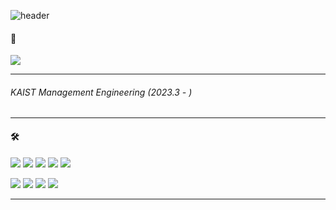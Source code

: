 ![header](https://capsule-render.vercel.app/api?type=waving&color=black&height=200&section=header&text=&fontSize=50)

#### 🦝
<img src="https://img.shields.io/badge/edwinjungwoo@gmail.com-EA4335?style=flat-square&logo=Gmail&logoColor=white"/>  


---
###### KAIST Management Engineering (2023.3 - )

---


#### 🛠
<img src="https://img.shields.io/badge/Python-3776AB?style=flat-square&logo=Python&logoColor=white"/> <img src="https://img.shields.io/badge/PyTorch-EE4C2C?style=flat-square&logo=PyTorch&logoColor=white"/> <img src="https://img.shields.io/badge/Linux-FCC624?style=flat-square&logo=Linux&logoColor=white"/> <img src="https://img.shields.io/badge/Docker-2496ED?style=flat-square&logo=Docker&logoColor=white"/> <img src="https://img.shields.io/badge/MySQL-4479A1?style=flat-square&logo=MySQL&logoColor=white"/>

<img src="https://img.shields.io/badge/Notion-000000?style=flat-square&logo=Notion&logoColor=white"/> <img src="https://img.shields.io/badge/Slack-4A154B?style=flat-square&logo=Slack&logoColor=white"/> <img src="https://img.shields.io/badge/Git-F05032?style=flat-square&logo=Git&logoColor=white"/> <img src="https://img.shields.io/badge/MS office-D83B01?style=flat-square&logo=Microsoft Office&logoColor=white"/>

---
